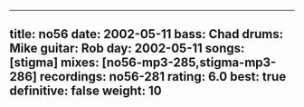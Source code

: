 
---
title: no56
date: 2002-05-11
bass:	Chad
drums:	Mike
guitar:	Rob
day: 2002-05-11
songs: [stigma]
mixes: [no56-mp3-285,stigma-mp3-286]
recordings: no56-281
rating: 6.0
best: true
definitive: false
weight: 10
---
